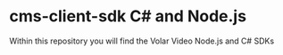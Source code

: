 cms-client-sdk C# and Node.js
=====================
Within this repository you will find the Volar Video Node.js and C# SDKs
